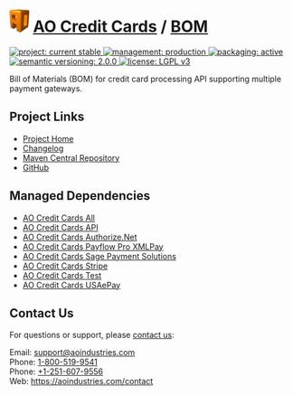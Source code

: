 # [<img src="ao-logo.png" alt="AO Logo" width="35" height="40">](https://github.com/aoindustries) [AO Credit Cards](https://github.com/aoindustries/ao-credit-cards) / [BOM](https://github.com/aoindustries/ao-credit-cards-bom)
<p>
	<a href="https://aoindustries.com/life-cycle#project-current-stable">
		<img src="https://aoindustries.com/ao-badges/project-current-stable.svg" alt="project: current stable" />
	</a>
	<a href="https://aoindustries.com/life-cycle#management-production">
		<img src="https://aoindustries.com/ao-badges/management-production.svg" alt="management: production" />
	</a>
	<a href="https://aoindustries.com/life-cycle#packaging-active">
		<img src="https://aoindustries.com/ao-badges/packaging-active.svg" alt="packaging: active" />
	</a>
	<br />
	<a href="http://semver.org/spec/v2.0.0.html">
		<img src="https://aoindustries.com/ao-badges/semver-2.0.0.svg" alt="semantic versioning: 2.0.0" />
	</a>
	<a href="https://www.gnu.org/licenses/lgpl-3.0">
		<img src="https://aoindustries.com/ao-badges/license-lgpl-3.0.svg" alt="license: LGPL v3" />
	</a>
</p>

Bill of Materials (BOM) for credit card processing API supporting multiple payment gateways.

## Project Links
* [Project Home](https://aoindustries.com/ao-credit-cards/bom/)
* [Changelog](https://aoindustries.com/ao-credit-cards/bom/changelog)
* [Maven Central Repository](https://search.maven.org/#search%7Cgav%7C1%7Cg:%22com.aoindustries%22%20AND%20a:%22ao-credit-cards-bom%22)
* [GitHub](https://github.com/aoindustries/ao-credit-cards-bom)

## Managed Dependencies
* [AO Credit Cards All](https://github.com/aoindustries/ao-credit-cards-all)
* [AO Credit Cards API](https://github.com/aoindustries/ao-credit-cards-api)
* [AO Credit Cards Authorize.Net](https://github.com/aoindustries/ao-credit-cards-authorizeNet)
* [AO Credit Cards Payflow Pro XMLPay](https://github.com/aoindustries/ao-credit-cards-payflowPro)
* [AO Credit Cards Sage Payment Solutions](https://github.com/aoindustries/ao-credit-cards-sagePayments)
* [AO Credit Cards Stripe](https://github.com/aoindustries/ao-credit-cards-stripe)
* [AO Credit Cards Test](https://github.com/aoindustries/ao-credit-cards-test)
* [AO Credit Cards USAePay](https://github.com/aoindustries/ao-credit-cards-usaepay)

## Contact Us
For questions or support, please [contact us](https://aoindustries.com/contact):

Email: [support@aoindustries.com](mailto:support@aoindustries.com)  
Phone: [1-800-519-9541](tel:1-800-519-9541)  
Phone: [+1-251-607-9556](tel:+1-251-607-9556)  
Web: https://aoindustries.com/contact
